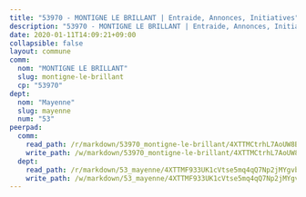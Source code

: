 ```yaml
---
title: "53970 - MONTIGNE LE BRILLANT | Entraide, Annonces, Initiatives"
description: "53970 - MONTIGNE LE BRILLANT | Entraide, Annonces, Initiatives"
date: 2020-01-11T14:09:21+09:00
collapsible: false
layout: commune
comm:
  nom: "MONTIGNE LE BRILLANT"
  slug: montigne-le-brillant
  cp: "53970"
dept:
  nom: "Mayenne"
  slug: mayenne
  num: "53"
peerpad:
  comm:
    read_path: /r/markdown/53970_montigne-le-brillant/4XTTMCtrhL7AoUW8BAe76E5YUbD55UQZLr6ARE52VdPYyUbWM
    write_path: /w/markdown/53970_montigne-le-brillant/4XTTMCtrhL7AoUW8BAe76E5YUbD55UQZLr6ARE52VdPYyUbWM-K3TgUP7nG6uARyJxpkqi2VsP7ZFHQf74PEUwZn2BPqpgYQuf2wZQQcueJoTrTAbbTZbqeoGfakjsx2RLDtr8hvjzLVvY5Xnr1BgiaqK6RFgJrgWxtYivjJQtXvqTw6ZJfwB6q3Ad
  dept:
    read_path: /r/markdown/53_mayenne/4XTTMF933UK1cVtse5mq4qQ7Np2jMYgvbp6qouY9MWyoeWY43
    write_path: /w/markdown/53_mayenne/4XTTMF933UK1cVtse5mq4qQ7Np2jMYgvbp6qouY9MWyoeWY43-K3TgUcgqTBNoSTxPqkZ94HV7ydPjBnvnBue9tEiK9jakhdXjxdo4Br4iK1oa2CDh4yEVWX1tFyjU9wvcKRuNLDocpAE5TJXkqSv2docSVtfLpqmkB6Zf1obqgGj7oAqY4ytCV5Es
---
```


